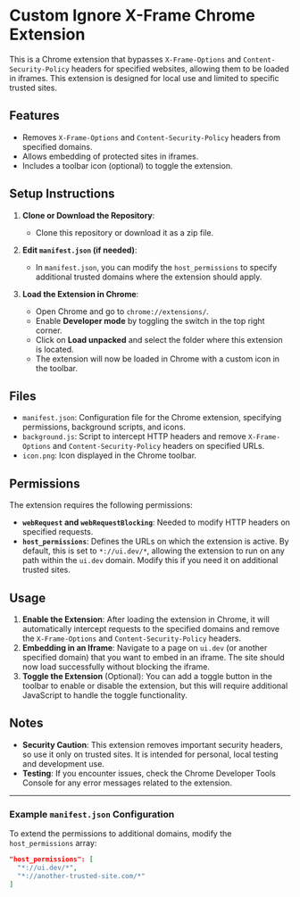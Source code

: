 # Custom Ignore X-Frame Chrome Extension

This is a Chrome extension that bypasses `X-Frame-Options` and `Content-Security-Policy` headers for specified websites, allowing them to be loaded in iframes. This extension is designed for local use and limited to specific trusted sites.

## Features

- Removes `X-Frame-Options` and `Content-Security-Policy` headers from specified domains.
- Allows embedding of protected sites in iframes.
- Includes a toolbar icon (optional) to toggle the extension.

## Setup Instructions

1. **Clone or Download the Repository**:

   - Clone this repository or download it as a zip file.

2. **Edit `manifest.json` (if needed)**:

   - In `manifest.json`, you can modify the `host_permissions` to specify additional trusted domains where the extension should apply.

3. **Load the Extension in Chrome**:
   - Open Chrome and go to `chrome://extensions/`.
   - Enable **Developer mode** by toggling the switch in the top right corner.
   - Click on **Load unpacked** and select the folder where this extension is located.
   - The extension will now be loaded in Chrome with a custom icon in the toolbar.

## Files

- `manifest.json`: Configuration file for the Chrome extension, specifying permissions, background scripts, and icons.
- `background.js`: Script to intercept HTTP headers and remove `X-Frame-Options` and `Content-Security-Policy` headers on specified URLs.
- `icon.png`: Icon displayed in the Chrome toolbar.

## Permissions

The extension requires the following permissions:

- **`webRequest` and `webRequestBlocking`**: Needed to modify HTTP headers on specified requests.
- **`host_permissions`**: Defines the URLs on which the extension is active. By default, this is set to `*://ui.dev/*`, allowing the extension to run on any path within the `ui.dev` domain. Modify this if you need it on additional trusted sites.

## Usage

1. **Enable the Extension**: After loading the extension in Chrome, it will automatically intercept requests to the specified domains and remove the `X-Frame-Options` and `Content-Security-Policy` headers.
2. **Embedding in an Iframe**: Navigate to a page on `ui.dev` (or another specified domain) that you want to embed in an iframe. The site should now load successfully without blocking the iframe.
3. **Toggle the Extension** (Optional): You can add a toggle button in the toolbar to enable or disable the extension, but this will require additional JavaScript to handle the toggle functionality.

## Notes

- **Security Caution**: This extension removes important security headers, so use it only on trusted sites. It is intended for personal, local testing and development use.
- **Testing**: If you encounter issues, check the Chrome Developer Tools Console for any error messages related to the extension.

---

### Example `manifest.json` Configuration

To extend the permissions to additional domains, modify the `host_permissions` array:

```json
"host_permissions": [
  "*://ui.dev/*",
  "*://another-trusted-site.com/*"
]
```
